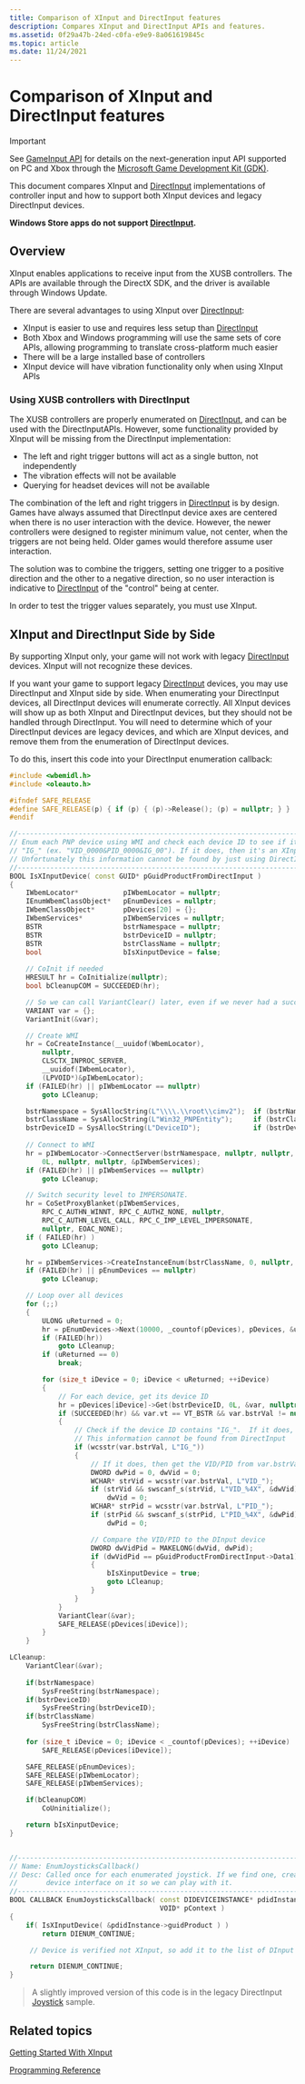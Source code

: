 ```yaml
---
title: Comparison of XInput and DirectInput features
description: Compares XInput and DirectInput APIs and features.
ms.assetid: 0f29a47b-24ed-c0fa-e9e9-8a061619845c
ms.topic: article
ms.date: 11/24/2021
---
```


# Comparison of XInput and DirectInput features

> [!IMPORTANT]  
> See [GameInput API](/gaming/gdk/_content/gc/input/overviews/input-overview) for details on the next-generation input API supported on PC and Xbox through the [Microsoft Game Development Kit (GDK)](/gaming/gdk/).

This document compares XInput and [DirectInput](/previous-versions/windows/desktop/ee416842(v=vs.85)) implementations of controller input and how to support both XInput devices and legacy DirectInput devices.

**Windows Store apps do not support [DirectInput](/previous-versions/windows/desktop/ee416842(v=vs.85)).**

## Overview

XInput enables applications to receive input from the XUSB controllers. The APIs are available through the DirectX SDK, and the driver is available through Windows Update.

There are several advantages to using XInput over [DirectInput](/previous-versions/windows/desktop/ee416842(v=vs.85)):

-   XInput is easier to use and requires less setup than [DirectInput](/previous-versions/windows/desktop/ee416842(v=vs.85))
-   Both Xbox and Windows programming will use the same sets of core APIs, allowing programming to translate cross-platform much easier
-   There will be a large installed base of controllers
-   XInput device will have vibration functionality only when using XInput APIs

### Using XUSB controllers with DirectInput

The XUSB controllers are properly enumerated on [DirectInput](/previous-versions/windows/desktop/ee416842(v=vs.85)), and can be used with the DirectInputAPIs. However, some functionality provided by XInput will be missing from the DirectInput implementation:

-   The left and right trigger buttons will act as a single button, not independently
-   The vibration effects will not be available
-   Querying for headset devices will not be available

The combination of the left and right triggers in [DirectInput](/previous-versions/windows/desktop/ee416842(v=vs.85)) is by design. Games have always assumed that DirectInput device axes are centered when there is no user interaction with the device. However, the newer controllers were designed to register minimum value, not center, when the triggers are not being held. Older games would therefore assume user interaction.

The solution was to combine the triggers, setting one trigger to a positive direction and the other to a negative direction, so no user interaction is indicative to [DirectInput](/previous-versions/windows/desktop/ee416842(v=vs.85)) of the "control" being at center.

In order to test the trigger values separately, you must use XInput.

## XInput and DirectInput Side by Side

By supporting XInput only, your game will not work with legacy [DirectInput](/previous-versions/windows/desktop/ee416842(v=vs.85)) devices. XInput will not recognize these devices.

If you want your game to support legacy [DirectInput](/previous-versions/windows/desktop/ee416842(v=vs.85)) devices, you may use DirectInput and XInput side by side. When enumerating your DirectInput devices, all DirectInput devices will enumerate correctly. All XInput devices will show up as both XInput and DirectInput devices, but they should not be handled through DirectInput. You will need to determine which of your DirectInput devices are legacy devices, and which are XInput devices, and remove them from the enumeration of DirectInput devices.

To do this, insert this code into your DirectInput enumeration callback:

```cpp
#include <wbemidl.h>
#include <oleauto.h>

#ifndef SAFE_RELEASE
#define SAFE_RELEASE(p) { if (p) { (p)->Release(); (p) = nullptr; } }
#endif

//-----------------------------------------------------------------------------
// Enum each PNP device using WMI and check each device ID to see if it contains 
// "IG_" (ex. "VID_0000&PID_0000&IG_00"). If it does, then it's an XInput device
// Unfortunately this information cannot be found by just using DirectInput 
//-----------------------------------------------------------------------------
BOOL IsXInputDevice( const GUID* pGuidProductFromDirectInput )
{
    IWbemLocator*           pIWbemLocator = nullptr;
    IEnumWbemClassObject*   pEnumDevices = nullptr;
    IWbemClassObject*       pDevices[20] = {};
    IWbemServices*          pIWbemServices = nullptr;
    BSTR                    bstrNamespace = nullptr;
    BSTR                    bstrDeviceID = nullptr;
    BSTR                    bstrClassName = nullptr;
    bool                    bIsXinputDevice = false;
    
    // CoInit if needed
    HRESULT hr = CoInitialize(nullptr);
    bool bCleanupCOM = SUCCEEDED(hr);

    // So we can call VariantClear() later, even if we never had a successful IWbemClassObject::Get().
    VARIANT var = {};
    VariantInit(&var);

    // Create WMI
    hr = CoCreateInstance(__uuidof(WbemLocator),
        nullptr,
        CLSCTX_INPROC_SERVER,
        __uuidof(IWbemLocator),
        (LPVOID*)&pIWbemLocator);
    if (FAILED(hr) || pIWbemLocator == nullptr)
        goto LCleanup;

    bstrNamespace = SysAllocString(L"\\\\.\\root\\cimv2");  if (bstrNamespace == nullptr) goto LCleanup;
    bstrClassName = SysAllocString(L"Win32_PNPEntity");     if (bstrClassName == nullptr) goto LCleanup;
    bstrDeviceID = SysAllocString(L"DeviceID");             if (bstrDeviceID == nullptr)  goto LCleanup;
    
    // Connect to WMI 
    hr = pIWbemLocator->ConnectServer(bstrNamespace, nullptr, nullptr, 0L,
        0L, nullptr, nullptr, &pIWbemServices);
    if (FAILED(hr) || pIWbemServices == nullptr)
        goto LCleanup;

    // Switch security level to IMPERSONATE. 
    hr = CoSetProxyBlanket(pIWbemServices,
        RPC_C_AUTHN_WINNT, RPC_C_AUTHZ_NONE, nullptr,
        RPC_C_AUTHN_LEVEL_CALL, RPC_C_IMP_LEVEL_IMPERSONATE,
        nullptr, EOAC_NONE);
    if ( FAILED(hr) )
        goto LCleanup;

    hr = pIWbemServices->CreateInstanceEnum(bstrClassName, 0, nullptr, &pEnumDevices);
    if (FAILED(hr) || pEnumDevices == nullptr)
        goto LCleanup;

    // Loop over all devices
    for (;;)
    {
        ULONG uReturned = 0;
        hr = pEnumDevices->Next(10000, _countof(pDevices), pDevices, &uReturned);
        if (FAILED(hr))
            goto LCleanup;
        if (uReturned == 0)
            break;

        for (size_t iDevice = 0; iDevice < uReturned; ++iDevice)
        {
            // For each device, get its device ID
            hr = pDevices[iDevice]->Get(bstrDeviceID, 0L, &var, nullptr, nullptr);
            if (SUCCEEDED(hr) && var.vt == VT_BSTR && var.bstrVal != nullptr)
            {
                // Check if the device ID contains "IG_".  If it does, then it's an XInput device
                // This information cannot be found from DirectInput 
                if (wcsstr(var.bstrVal, L"IG_"))
                {
                    // If it does, then get the VID/PID from var.bstrVal
                    DWORD dwPid = 0, dwVid = 0;
                    WCHAR* strVid = wcsstr(var.bstrVal, L"VID_");
                    if (strVid && swscanf_s(strVid, L"VID_%4X", &dwVid) != 1)
                        dwVid = 0;
                    WCHAR* strPid = wcsstr(var.bstrVal, L"PID_");
                    if (strPid && swscanf_s(strPid, L"PID_%4X", &dwPid) != 1)
                        dwPid = 0;

                    // Compare the VID/PID to the DInput device
                    DWORD dwVidPid = MAKELONG(dwVid, dwPid);
                    if (dwVidPid == pGuidProductFromDirectInput->Data1)
                    {
                        bIsXinputDevice = true;
                        goto LCleanup;
                    }
                }
            }
            VariantClear(&var);
            SAFE_RELEASE(pDevices[iDevice]);
        }
    }

LCleanup:
    VariantClear(&var);
    
    if(bstrNamespace)
        SysFreeString(bstrNamespace);
    if(bstrDeviceID)
        SysFreeString(bstrDeviceID);
    if(bstrClassName)
        SysFreeString(bstrClassName);
        
    for (size_t iDevice = 0; iDevice < _countof(pDevices); ++iDevice)
        SAFE_RELEASE(pDevices[iDevice]);

    SAFE_RELEASE(pEnumDevices);
    SAFE_RELEASE(pIWbemLocator);
    SAFE_RELEASE(pIWbemServices);

    if(bCleanupCOM)
        CoUninitialize();

    return bIsXinputDevice;
}


//-----------------------------------------------------------------------------
// Name: EnumJoysticksCallback()
// Desc: Called once for each enumerated joystick. If we find one, create a
//       device interface on it so we can play with it.
//-----------------------------------------------------------------------------
BOOL CALLBACK EnumJoysticksCallback( const DIDEVICEINSTANCE* pdidInstance,
                                     VOID* pContext )
{
    if( IsXInputDevice( &pdidInstance->guidProduct ) )
        return DIENUM_CONTINUE;

     // Device is verified not XInput, so add it to the list of DInput devices

     return DIENUM_CONTINUE;    
}
```

> A slightly improved version of this code is in the legacy DirectInput [Joystick](https://github.com/walbourn/directx-sdk-samples/tree/master/DirectInput/Joystick) sample.

## Related topics

[Getting Started With XInput](getting-started-with-xinput.md)

[Programming Reference](programming-reference.md)
